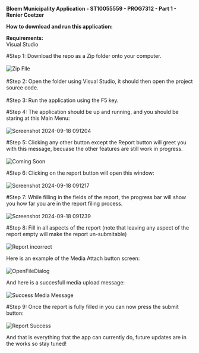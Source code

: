 **Bloem Municipality Application - ST10055559 - PROG7312 - Part 1 - Renier Coetzer**

**How to download and run this application:**<br />

**Requirements:**<br />
Visual Studio

#Step 1:
Download the repo as a Zip folder onto your computer.<br />
<br />
![Zip FIle](https://github.com/user-attachments/assets/91a009e7-4bce-491e-b536-2c76edd888e2)
<br />
<br />
#Step 2:
Open the folder using Visual Studio, it should then open the project source code.
<br />
<br />
#Step 3:
Run the application using the F5 key.
<br />

#Step 4:
The application should be up and running, and you should be staring at this Main Menu:
<br />
<br />
![Screenshot 2024-09-18 091204](https://github.com/user-attachments/assets/7868b09e-71ba-4862-a97f-8e696a9725fe)
<br />

#Step 5:
Clicking any other button except the Report button will greet you with this message, becuase the other features are still work in progress.<br />
<br />
![Coming Soon](https://github.com/user-attachments/assets/6b317b26-0275-4ca8-a16b-9a4b87fd7d13)
<br />

#Step 6:
Clicking on the report button will open this window:<br />
<br />
![Screenshot 2024-09-18 091217](https://github.com/user-attachments/assets/1fec5459-6a67-454f-ba9f-1ab184afcdf0)
<br />

#Step 7:
While filling in the fields of the report, the progress bar will show you how far you are in the report filing process.<br/>
<br/>
![Screenshot 2024-09-18 091239](https://github.com/user-attachments/assets/703898c5-a1ee-475e-96d6-c8bb94fc4ece)
<br/>

#Step 8:
Fill in all aspects of the report (note that leaving any aspect of the report empty will make the report un-submitable)<br />
<br />
![Report incorrect](https://github.com/user-attachments/assets/37d3817e-c5da-466a-8cdb-5480e2fcde2a)
<br />

Here is an example of the Media Attach button screen:<br />
<br />
![OpenFileDialog](https://github.com/user-attachments/assets/dff47843-4016-4643-8164-7f389dd48936)
<br />

And here is a succesfull media upload message:<br />
<br />
![Success Media Message](https://github.com/user-attachments/assets/2c20b39d-4b9b-46ff-bff1-eb9f1075920d)
<br />

#Step 9:
Once the report is fully filled in you can now press the submit button:<br />
<br />
![Report Success](https://github.com/user-attachments/assets/9fdd3b98-a81e-40af-b0b7-24aca545c660)
<br />

And that is everything that the app can currently do, future updates are in the works so stay tuned!
